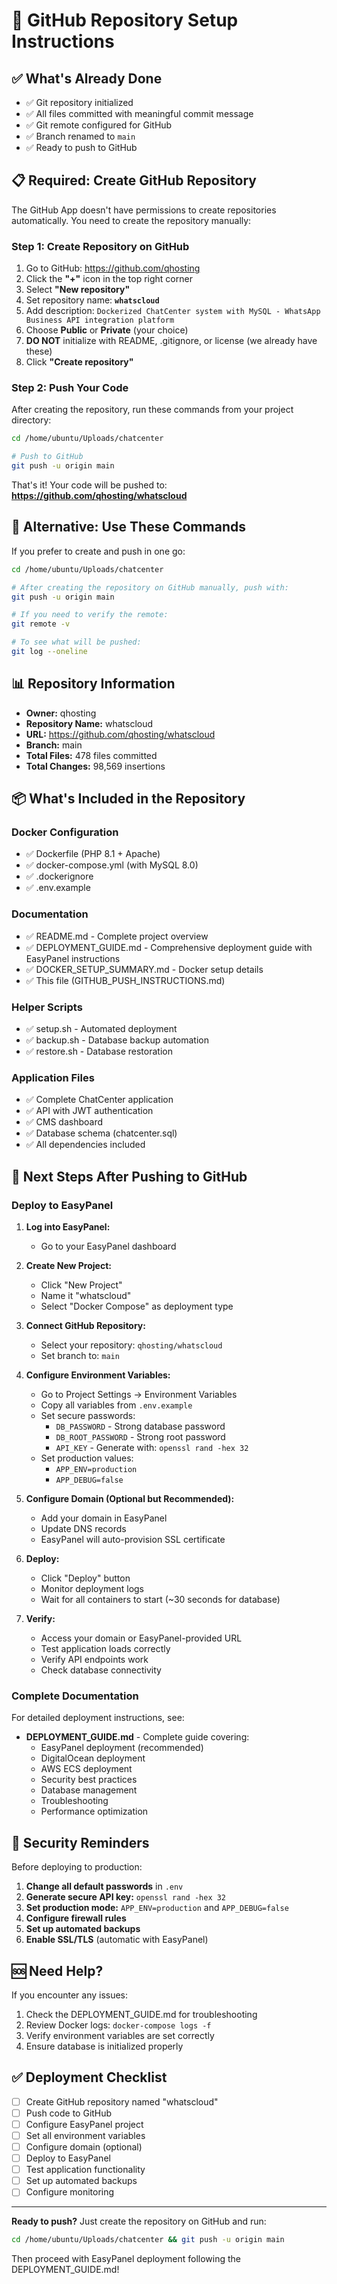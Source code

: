 # 🚀 GitHub Repository Setup Instructions

## ✅ What's Already Done

- ✅ Git repository initialized
- ✅ All files committed with meaningful commit message
- ✅ Git remote configured for GitHub
- ✅ Branch renamed to `main`
- ✅ Ready to push to GitHub

## 📋 Required: Create GitHub Repository

The GitHub App doesn't have permissions to create repositories automatically. You need to create the repository manually:

### Step 1: Create Repository on GitHub

1. Go to GitHub: https://github.com/qhosting
2. Click the **"+"** icon in the top right corner
3. Select **"New repository"**
4. Set repository name: **`whatscloud`**
5. Add description: `Dockerized ChatCenter system with MySQL - WhatsApp Business API integration platform`
6. Choose **Public** or **Private** (your choice)
7. **DO NOT** initialize with README, .gitignore, or license (we already have these)
8. Click **"Create repository"**

### Step 2: Push Your Code

After creating the repository, run these commands from your project directory:

```bash
cd /home/ubuntu/Uploads/chatcenter

# Push to GitHub
git push -u origin main
```

That's it! Your code will be pushed to: **https://github.com/qhosting/whatscloud**

## 🔧 Alternative: Use These Commands

If you prefer to create and push in one go:

```bash
cd /home/ubuntu/Uploads/chatcenter

# After creating the repository on GitHub manually, push with:
git push -u origin main

# If you need to verify the remote:
git remote -v

# To see what will be pushed:
git log --oneline
```

## 📊 Repository Information

- **Owner:** qhosting
- **Repository Name:** whatscloud
- **URL:** https://github.com/qhosting/whatscloud
- **Branch:** main
- **Total Files:** 478 files committed
- **Total Changes:** 98,569 insertions

## 📦 What's Included in the Repository

### Docker Configuration
- ✅ Dockerfile (PHP 8.1 + Apache)
- ✅ docker-compose.yml (with MySQL 8.0)
- ✅ .dockerignore
- ✅ .env.example

### Documentation
- ✅ README.md - Complete project overview
- ✅ DEPLOYMENT_GUIDE.md - Comprehensive deployment guide with EasyPanel instructions
- ✅ DOCKER_SETUP_SUMMARY.md - Docker setup details
- ✅ This file (GITHUB_PUSH_INSTRUCTIONS.md)

### Helper Scripts
- ✅ setup.sh - Automated deployment
- ✅ backup.sh - Database backup automation
- ✅ restore.sh - Database restoration

### Application Files
- ✅ Complete ChatCenter application
- ✅ API with JWT authentication
- ✅ CMS dashboard
- ✅ Database schema (chatcenter.sql)
- ✅ All dependencies included

## 🚀 Next Steps After Pushing to GitHub

### Deploy to EasyPanel

1. **Log into EasyPanel:**
   - Go to your EasyPanel dashboard

2. **Create New Project:**
   - Click "New Project"
   - Name it "whatscloud"
   - Select "Docker Compose" as deployment type

3. **Connect GitHub Repository:**
   - Select your repository: `qhosting/whatscloud`
   - Set branch to: `main`

4. **Configure Environment Variables:**
   - Go to Project Settings → Environment Variables
   - Copy all variables from `.env.example`
   - Set secure passwords:
     - `DB_PASSWORD` - Strong database password
     - `DB_ROOT_PASSWORD` - Strong root password
     - `API_KEY` - Generate with: `openssl rand -hex 32`
   - Set production values:
     - `APP_ENV=production`
     - `APP_DEBUG=false`

5. **Configure Domain (Optional but Recommended):**
   - Add your domain in EasyPanel
   - Update DNS records
   - EasyPanel will auto-provision SSL certificate

6. **Deploy:**
   - Click "Deploy" button
   - Monitor deployment logs
   - Wait for all containers to start (~30 seconds for database)

7. **Verify:**
   - Access your domain or EasyPanel-provided URL
   - Test application loads correctly
   - Verify API endpoints work
   - Check database connectivity

### Complete Documentation

For detailed deployment instructions, see:
- **DEPLOYMENT_GUIDE.md** - Complete guide covering:
  - EasyPanel deployment (recommended)
  - DigitalOcean deployment
  - AWS ECS deployment
  - Security best practices
  - Database management
  - Troubleshooting
  - Performance optimization

## 🔐 Security Reminders

Before deploying to production:

1. **Change all default passwords** in `.env`
2. **Generate secure API key:** `openssl rand -hex 32`
3. **Set production mode:** `APP_ENV=production` and `APP_DEBUG=false`
4. **Configure firewall rules**
5. **Set up automated backups**
6. **Enable SSL/TLS** (automatic with EasyPanel)

## 🆘 Need Help?

If you encounter any issues:

1. Check the DEPLOYMENT_GUIDE.md for troubleshooting
2. Review Docker logs: `docker-compose logs -f`
3. Verify environment variables are set correctly
4. Ensure database is initialized properly

## ✅ Deployment Checklist

- [ ] Create GitHub repository named "whatscloud"
- [ ] Push code to GitHub
- [ ] Configure EasyPanel project
- [ ] Set all environment variables
- [ ] Configure domain (optional)
- [ ] Deploy to EasyPanel
- [ ] Test application functionality
- [ ] Set up automated backups
- [ ] Configure monitoring

---

**Ready to push?** Just create the repository on GitHub and run:

```bash
cd /home/ubuntu/Uploads/chatcenter && git push -u origin main
```

Then proceed with EasyPanel deployment following the DEPLOYMENT_GUIDE.md!
